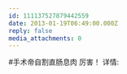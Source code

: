 ```yaml
---
id: 111137527879442559
date: 2013-01-19T06:49:00.000Z
reply: false
media_attachments: 0
---
```


#手术帝自割直肠息肉 厉害！ 详情: ​​​​


